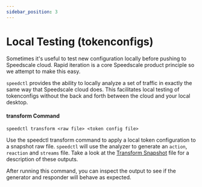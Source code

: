 ```yaml
---
sidebar_position: 3
---
```


# Local Testing (tokenconfigs)

Sometimes it's useful to test new configuration locally before pushing to Speedscale cloud. Rapid iteration is a core Speedscale product principle so we attempt to make this easy.

`speedctl` provides the ability to locally analyze a set of traffic in exactly the same way that Speedscale cloud does. This facilitates local testing of tokenconfigs without the back and forth between the cloud and your local desktop.

#### transform Command

```
speedctl transform <raw file> <token config file>
```

Use the speedctl transform command to apply a local token configuration to a snapshot raw file. `speedctl` will use the analyzer to generate an `action`, `reaction` and `streams` file. Take a look at the [Transform Snapshot](../../analyze/transform-snapshot.md) file for a description of these outputs.

After running this command, you can inspect the output to see if the generator and responder will behave as expected.
